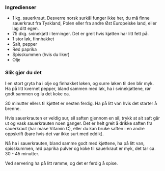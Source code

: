 
### Ingredienser
- 1 kg. sauerkraut. Desverre norsk surkål funger ikke her, du må finne sauerkraut fra Tyskland, Polen eller fra andre Øst Europeiske land, eller lag ditt egen.
- 75 dkg. svinekjøtt i terninger. Det er greit hvis kjøtten har litt fett på.
- 1 stor løk, finnhakket
- Salt, pepper
- Rød paprika
- Spisskummen (hvis du liker)
- Olje

### Slik gjør du det
I en stort gryta ha i olje og finhakket løken, og surre løken til den blir myk. Ha på litt kvernet pepper, bland sammen med løk, ha i svinekjøttene, rør godt sammen og la det koke ca.

 30 minutter ellers til kjøttet er nesten ferdig. Ha på litt van hvis det starter å brenne.

 Hvis sauerkrauten er veldig sur, sil saften gjennom en sil, trykk at alt saft går ut og vask sauerkrauten noen ganger. Det er helt greit å drikke saften fra sauerkraut (har mase Vitamin C), eller du kan bruke saften i en andre oppskrift (bare hvis det var ikke surt med eddik).

 Nå ha i sauerkrauten, bland samme godt med kjøttene, ha på litt van, spisskummen, rød paprika pulver og koke til sauerkraut er myk, det tar ca. 30 - 45 minutter.

 Ved servering ha på litt rømme, og det er ferdig å spise.   